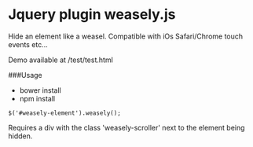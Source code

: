 Jquery plugin weasely.js
===========
Hide an element like a weasel.
Compatible with iOs Safari/Chrome touch events etc...

Demo available at /test/test.html

###Usage
* bower install
* npm install


```
$('#weasely-element').weasely();
```

Requires a div with the class 'weasely-scroller' next to the element being hidden.
